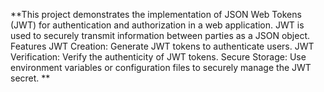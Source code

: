 **This project demonstrates the implementation of JSON Web Tokens (JWT) for authentication and authorization in a web application. JWT is used to securely transmit information between parties as a JSON object.
Features
JWT Creation: Generate JWT tokens to authenticate users.
JWT Verification: Verify the authenticity of JWT tokens.
Secure Storage: Use environment variables or configuration files to securely manage the JWT secret.
**
